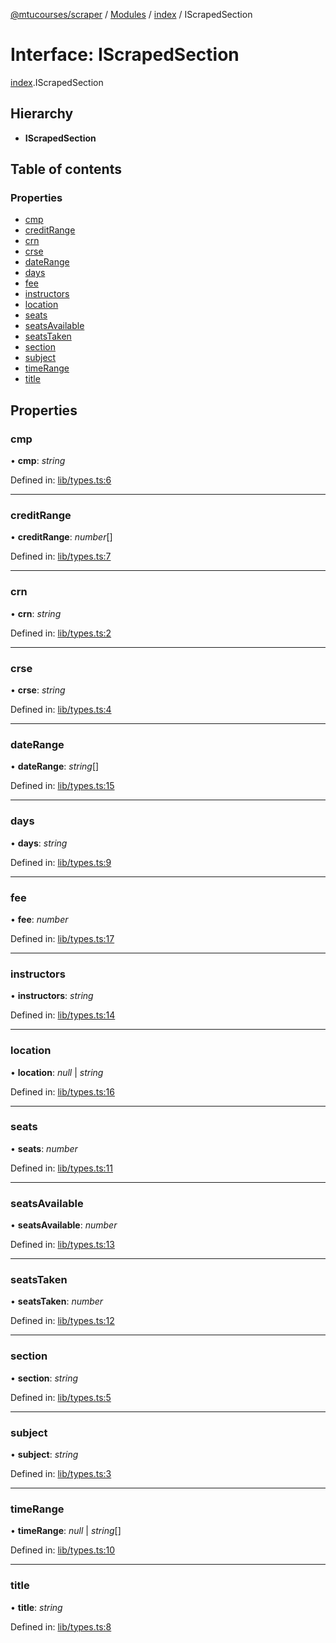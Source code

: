 [@mtucourses/scraper](../README.md) / [Modules](../modules.md) / [index](../modules/index.md) / IScrapedSection

# Interface: IScrapedSection

[index](../modules/index.md).IScrapedSection

## Hierarchy

* **IScrapedSection**

## Table of contents

### Properties

- [cmp](index.iscrapedsection.md#cmp)
- [creditRange](index.iscrapedsection.md#creditrange)
- [crn](index.iscrapedsection.md#crn)
- [crse](index.iscrapedsection.md#crse)
- [dateRange](index.iscrapedsection.md#daterange)
- [days](index.iscrapedsection.md#days)
- [fee](index.iscrapedsection.md#fee)
- [instructors](index.iscrapedsection.md#instructors)
- [location](index.iscrapedsection.md#location)
- [seats](index.iscrapedsection.md#seats)
- [seatsAvailable](index.iscrapedsection.md#seatsavailable)
- [seatsTaken](index.iscrapedsection.md#seatstaken)
- [section](index.iscrapedsection.md#section)
- [subject](index.iscrapedsection.md#subject)
- [timeRange](index.iscrapedsection.md#timerange)
- [title](index.iscrapedsection.md#title)

## Properties

### cmp

• **cmp**: *string*

Defined in: [lib/types.ts:6](https://github.com/Michigan-Tech-Courses/scrapper/blob/f3f2f09/src/lib/types.ts#L6)

___

### creditRange

• **creditRange**: *number*[]

Defined in: [lib/types.ts:7](https://github.com/Michigan-Tech-Courses/scrapper/blob/f3f2f09/src/lib/types.ts#L7)

___

### crn

• **crn**: *string*

Defined in: [lib/types.ts:2](https://github.com/Michigan-Tech-Courses/scrapper/blob/f3f2f09/src/lib/types.ts#L2)

___

### crse

• **crse**: *string*

Defined in: [lib/types.ts:4](https://github.com/Michigan-Tech-Courses/scrapper/blob/f3f2f09/src/lib/types.ts#L4)

___

### dateRange

• **dateRange**: *string*[]

Defined in: [lib/types.ts:15](https://github.com/Michigan-Tech-Courses/scrapper/blob/f3f2f09/src/lib/types.ts#L15)

___

### days

• **days**: *string*

Defined in: [lib/types.ts:9](https://github.com/Michigan-Tech-Courses/scrapper/blob/f3f2f09/src/lib/types.ts#L9)

___

### fee

• **fee**: *number*

Defined in: [lib/types.ts:17](https://github.com/Michigan-Tech-Courses/scrapper/blob/f3f2f09/src/lib/types.ts#L17)

___

### instructors

• **instructors**: *string*

Defined in: [lib/types.ts:14](https://github.com/Michigan-Tech-Courses/scrapper/blob/f3f2f09/src/lib/types.ts#L14)

___

### location

• **location**: *null* \| *string*

Defined in: [lib/types.ts:16](https://github.com/Michigan-Tech-Courses/scrapper/blob/f3f2f09/src/lib/types.ts#L16)

___

### seats

• **seats**: *number*

Defined in: [lib/types.ts:11](https://github.com/Michigan-Tech-Courses/scrapper/blob/f3f2f09/src/lib/types.ts#L11)

___

### seatsAvailable

• **seatsAvailable**: *number*

Defined in: [lib/types.ts:13](https://github.com/Michigan-Tech-Courses/scrapper/blob/f3f2f09/src/lib/types.ts#L13)

___

### seatsTaken

• **seatsTaken**: *number*

Defined in: [lib/types.ts:12](https://github.com/Michigan-Tech-Courses/scrapper/blob/f3f2f09/src/lib/types.ts#L12)

___

### section

• **section**: *string*

Defined in: [lib/types.ts:5](https://github.com/Michigan-Tech-Courses/scrapper/blob/f3f2f09/src/lib/types.ts#L5)

___

### subject

• **subject**: *string*

Defined in: [lib/types.ts:3](https://github.com/Michigan-Tech-Courses/scrapper/blob/f3f2f09/src/lib/types.ts#L3)

___

### timeRange

• **timeRange**: *null* \| *string*[]

Defined in: [lib/types.ts:10](https://github.com/Michigan-Tech-Courses/scrapper/blob/f3f2f09/src/lib/types.ts#L10)

___

### title

• **title**: *string*

Defined in: [lib/types.ts:8](https://github.com/Michigan-Tech-Courses/scrapper/blob/f3f2f09/src/lib/types.ts#L8)
